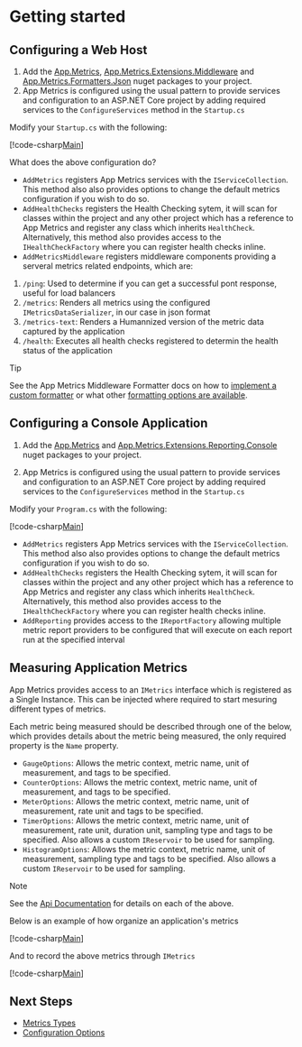 # Getting started

## Configuring a Web Host

1. Add the [App.Metrics](https://www.nuget.org/packages/App.Metrics/), [App.Metrics.Extensions.Middleware](https://www.nuget.org/packages/App.Metrics.Extensions.Middleware/) and [App.Metrics.Formatters.Json](https://www.nuget.org/packages/App.Metrics.Formatters.Json/) nuget packages to your project.
1. App Metrics is configured using the usual pattern to provide services and configuration to an ASP.NET Core project by adding required services to the `ConfigureServices` method in the `Startup.cs`

Modify your `Startup.cs` with the following:

[!code-csharp[Main](../src/samples/AppMetrics.Startup.CodeSnippets/Startup.cs)]

What does the above configuration do?

- `AddMetrics` registers App Metrics services with the `IServiceCollection`. This method also also provides options to change the default metrics configuration if you wish to do so.
- `AddHealthChecks` registers the Health Checking sytem, it will scan for classes within the project and any other project which has a reference to App Metrics and register any class which inherits `HealthCheck`. Alternatively, this method also provides access to the `IHealthCheckFactory` where you can register health checks inline.
- `AddMetricsMiddleware` registers middleware components providing a serveral metrics related endpoints, which are:

 1. `/ping`: Used to determine if you can get a successful pont response, useful for load balancers
 1. `/metrics`: Renders all metrics using the configured `IMetricsDataSerializer`, in our case in json format
 1. `/metrics-text`: Renders a Humannized version of the metric data captured by the application
 1. `/health`: Executes all health checks registered to determin the health status of the application

> [!TIP]
> See the App Metrics Middleware Formatter docs on how to [implement a custom formatter](../web-application-monitoring/formatters/overview.md#implementing-a-custom-formatter) or what other [formatting options are available](../web-application-monitoring/formatters/overview.md#available-formatters).

## Configuring a Console Application

1. Add the [App.Metrics](https://www.nuget.org/packages/App.Metrics/) and [App.Metrics.Extensions.Reporting.Console](https://www.nuget.org/packages/App.Metrics.Extensions.Reporting.Console/) nuget packages to your project.

2. App Metrics is configured using the usual pattern to provide services and configuration to an ASP.NET Core project by adding required services to the `ConfigureServices` method in the `Startup.cs` 

Modify your `Program.cs` with the following:

[!code-csharp[Main](../src/samples/AppMetrics.Startup.CodeSnippets/MetricsProgram.cs)]    	 

- `AddMetrics` registers App Metrics services with the `IServiceCollection`. This method also also provides options to change the default metrics configuration if you wish to do so.
- `AddHealthChecks` registers the Health Checking sytem, it will scan for classes within the project and any other project which has a reference to App Metrics and register any class which inherits `HealthCheck`. Alternatively, this method also provides access to the `IHealthCheckFactory` where you can register health checks inline.
- `AddReporting` provides access to the `IReportFactory` allowing multiple metric report providers to be configured that will execute on each report run at the specified interval

## Measuring Application Metrics

App Metrics provides access to an `IMetrics` interface which is registered as a Single Instance. This can be injected where required to start mesuring different types of metrics.

Each metric being measured should be described through one of the below, which provides details about the metric being measured, the only required property is the `Name` property.

- `GaugeOptions`: Allows the metric context, metric name, unit of measurement, and tags to be specified.
- `CounterOptions`: Allows the metric context, metric name, unit of measurement, and tags to be specified.
- `MeterOptions`: Allows the metric context, metric name, unit of measurement, rate unit and tags to be specified.
- `TimerOptions`: Allows the metric context, metric name, unit of measurement, rate unit, duration unit, sampling type and tags to be specified. Also allows a custom `IReservoir` to be used for sampling.
- `HistogramOptions`: Allows the metric context, metric name, unit of measurement, sampling type and tags to be specified. Also allows a custom `IReservoir` to be used for sampling.

> [!NOTE]
> See the [Api Documentation](../api/App.Metrics.Core.Options.html) for details on each of the above.

Below is an example of how organize an application's metrics

[!code-csharp[Main](../src/samples/AppMetrics.Metric.Code.Snippets/AppMetricsRegistry.cs)]    	     

And to record the above metrics through `IMetrics`

[!code-csharp[Main](../src/samples/AppMetrics.Metric.Code.Snippets/RecordMetrics.cs)]    	 

## Next Steps

- [Metrics Types](metric-types/overview.md)
- [Configuration Options](fundamentals/configuration.md)  